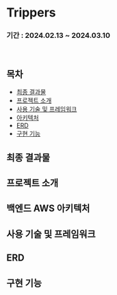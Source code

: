 # Trippers
### 기간 : 2024.02.13 ~ 2024.03.10

<br>

## 목차
- [최종 결과물]()
- [프로젝트 소개](#프로젝트-소개)
- [사용 기술 및 프레임워크]()
- [아키텍처]()
- [ERD]()
- [구현 기능]()

## 최종 결과물
## 프로젝트 소개
## 백엔드 AWS 아키텍처

## 사용 기술 및 프레임워크
## ERD
## 구현 기능